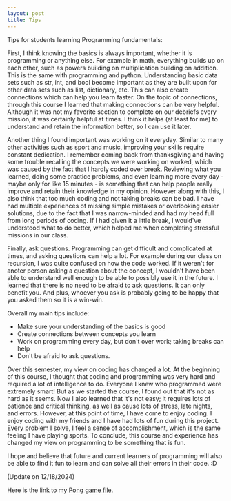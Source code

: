```yaml
---
layout: post
title: Tips
---
```


Tips for students learning Programming fundamentals:

First, I think knowing the basics is always important, whether it is programming or anything else. For example in math, everything builds up on each other, such as powers building on multiplication building on addition. This is the same with programming and python. Understanding basic data sets such as str, int, and bool become important as they are built upon for other data sets such as list, dictionary, etc. This can also create connections which can help you learn faster. On the topic of connections, through this course I learned that making connections can be very helpful. Although it was not my favorite section to complete on our debriefs every mission, it was certainly helpful at times. I think it helps (at least for me) to understand and retain the information better, so I can use it later. 

Another thing I found important was working on it everyday. Similar to many other activities such as sport and music, improving your skills require constant dedication. I remember coming back from thanksgiving and having some trouble recalling the concepts we were working on worked, which was caused by the fact that I hardly coded over break. Reviewing what you learned, doing some practice problems, and even learning more every day - maybe only for like 15 minutes - is something that can help people really improve and retain their knowledge in my opinion. However along with this, I also think that too much coding and not taking breaks can be bad. I have had multiple experiences of missing simple mistakes or overlooking easier solutions, due to the fact that I was narrow-minded and had my head full from long periods of coding. If I had given it a little break, I would've understood what to do better, which helped me when completing stressful missions in our class. 

Finally, ask questions. Programming can get difficult and complicated at times, and asking questions can help a lot. For example during our class on recursion, I was quite confused on how the code worked. If it weren't for anoter person asking a question about the concept, I wouldn't have been able to understand well enough to be able to possibly use it in the future. I learned that there is no need to be afraid to ask questions. It can only benefit you. And plus, whoever you ask is probably going to be happy that you asked them so it is a win-win.

Overall my main tips include:
- Make sure your understanding of the basics is good
- Create connections between concepts you learn
- Work on programming every day, but don't over work; taking breaks can help
- Don't be afraid to ask questions.

Over this semester, my view on coding has changed a lot. At the beginning of this course, I thought that coding and programming was very hard and required a lot of intelligence to do. Everyone I knew who programmed were extremely smart! But as we started the course, I found out that it's not as hard as it seems. Now I also learned that it's not easy; it requires lots of patience and critical thinking, as well as cause lots of stress, late nights, and errors. However, at this point of time, I have come to enjoy coding. I enjoy coding with my friends and I have had lots of fun during this project. Every problem I solve, I feel a sense of accomplishment, which is the same feeling I have playing sports. To conclude, this course and experience has changed my view on programming to be something that is fun. 

I hope and believe that future and current learners of programming will also be able to find it fun to learn and can solve all their errors in their code. :D

(Update on 12/18/2024)

Here is the link to my [Pong game file](../files/menu.py).
